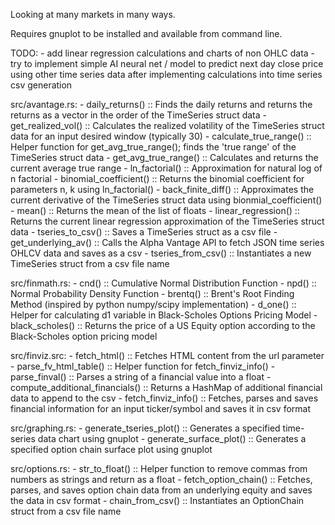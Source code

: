 Looking at many markets in many ways.

Requires gnuplot to be installed and available from command line.

TODO:
    - add linear regression calculations and charts of non OHLC data
    - try to implement simple AI neural net / model to predict next day close price using other time series data after implementing calculations into time series csv generation

src/avantage.rs:
    - daily_returns() :: Finds the daily returns and returns the returns as a vector in the order of the TimeSeries struct data
    - get_realized_vol() :: Calculates the realized volatility of the TimeSeries struct data for an input desired window (typically 30)
    - calculate_true_range() :: Helper function for get_avg_true_range(); finds the 'true range' of the TimeSeries struct data
    - get_avg_true_range() :: Calculates and returns the current average true range
    - ln_factorial() :: Approximation for natural log of n factorial
    - binomial_coefficient() :: Returns the binomial coefficient for parameters n, k using ln_factorial()
    - back_finite_diff() :: Approximates the current derivative of the TimeSeries struct data using bionmial_coefficient()
    - mean() :: Returns the mean of the list of floats
    - linear_regression() :: Returns the current linear regression approximation of the TimeSeries struct data
    - tseries_to_csv() :: Saves a TimeSeries struct as a csv file
    - get_underlying_av() :: Calls the Alpha Vantage API to fetch JSON time series OHLCV data and saves as a csv
    - tseries_from_csv() :: Instantiates a new TimeSeries struct from a csv file name

src/finmath.rs:
    - cnd() :: Cumulative Normal Distribution Function
    - npd() :: Normal Probability Density Function
    - brentq() :: Brent's Root Finding Method (inspired by python numpy/scipy implementation)
    - d_one() :: Helper for calculating d1 variable in Black-Scholes Options Pricing Model
    - black_scholes() :: Returns the price of a US Equity option according to the Black-Scholes option pricing model

src/finviz.src:
    - fetch_html() :: Fetches HTML content from the url parameter
    - parse_fv_html_table() :: Helper function for fetch_finviz_info()
    - parse_finval() :: Parses a string of a financial value into a float
    - compute_additional_financials() :: Returns a HashMap of additional financial data to append to the csv
    - fetch_finviz_info() :: Fetches, parses and saves financial information for an input ticker/symbol and saves it in csv format

src/graphing.rs:
    - generate_tseries_plot() :: Generates a specified time-series data chart using gnuplot
    - generate_surface_plot() :: Generates a specified option chain surface plot using gnuplot

src/options.rs:
    - str_to_float() :: Helper function to remove commas from numbers as strings and return as a float
    - fetch_option_chain() :: Fetches, parses, and saves option chain data from an underlying equity and saves the data in csv format
    - chain_from_csv() :: Instantiates an OptionChain struct from a csv file name